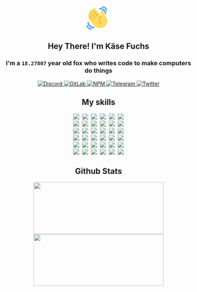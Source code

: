 <div><p align=center><img src=./resources/images/wave.gif width=64px height=64px></p><h2 align=center>Hey There! I'm Käse Fuchs</h2><h3 align=center>I'm a <code>18.27807</code> year old fox who writes code to make computers do things</h3><p align=center><a href=https://discord.com/users/507526681125322772><img alt=Discord src="https://img.shields.io/badge/Discord-5865F2?logo=discord&logoColor=white&style=flat-square#a14c55ceb1ae1a583061d9c7df451e40"> </a><a href=https://gitlab.com/kasefuchs><img alt=GitLab src="https://img.shields.io/badge/GitLab-330F63?logo=gitlab&logoColor=white&style=flat-square#a14c55ceb1ae1a583061d9c7df451e40"> </a><a href=https://npmjs.com/~kasefuchs><img alt=NPM src="https://img.shields.io/badge/NPM-CB3837?logo=npm&logoColor=white&style=flat-square#a14c55ceb1ae1a583061d9c7df451e40"> </a><a href=https://t.me/kasefuchs><img alt=Telegram src="https://img.shields.io/badge/Telegram-2CA5E0?logo=telegram&logoColor=white&style=flat-square#a14c55ceb1ae1a583061d9c7df451e40"> </a><a href=https://twitter.com/kasefuchs><img alt=Twitter src="https://img.shields.io/badge/Twitter-1DA1F2?logo=twitter&logoColor=white&style=flat-square#a14c55ceb1ae1a583061d9c7df451e40"></a></p><h2 align=center>My skills</h2><p align=center><a href=https://aws.amazon.com/ ><picture><source srcset="https://skillicons.dev/icons?i=aws&theme=dark#a14c55ceb1ae1a583061d9c7df451e40" media="(prefers-color-scheme: dark)"><source srcset="https://skillicons.dev/icons?i=aws&theme=light#a14c55ceb1ae1a583061d9c7df451e40" media="(prefers-color-scheme: light), (prefers-color-scheme: no-preference)"><img src="https://skillicons.dev/icons?i=aws&theme=light#a14c55ceb1ae1a583061d9c7df451e40"></picture></a>&nbsp;&nbsp;<a href=https://en.wikipedia.org/wiki/Bash_(Unix_shell)><picture><source srcset="https://skillicons.dev/icons?i=bash&theme=dark#a14c55ceb1ae1a583061d9c7df451e40" media="(prefers-color-scheme: dark)"><source srcset="https://skillicons.dev/icons?i=bash&theme=light#a14c55ceb1ae1a583061d9c7df451e40" media="(prefers-color-scheme: light), (prefers-color-scheme: no-preference)"><img src="https://skillicons.dev/icons?i=bash&theme=light#a14c55ceb1ae1a583061d9c7df451e40"></picture></a>&nbsp;&nbsp;<a href=https://discord.com/developers/docs><picture><source srcset="https://skillicons.dev/icons?i=bots&theme=dark#a14c55ceb1ae1a583061d9c7df451e40" media="(prefers-color-scheme: dark)"><source srcset="https://skillicons.dev/icons?i=bots&theme=light#a14c55ceb1ae1a583061d9c7df451e40" media="(prefers-color-scheme: light), (prefers-color-scheme: no-preference)"><img src="https://skillicons.dev/icons?i=bots&theme=light#a14c55ceb1ae1a583061d9c7df451e40"></picture></a>&nbsp;&nbsp;<a href=https://www.cloudflare.com/ ><picture><source srcset="https://skillicons.dev/icons?i=cloudflare&theme=dark#a14c55ceb1ae1a583061d9c7df451e40" media="(prefers-color-scheme: dark)"><source srcset="https://skillicons.dev/icons?i=cloudflare&theme=light#a14c55ceb1ae1a583061d9c7df451e40" media="(prefers-color-scheme: light), (prefers-color-scheme: no-preference)"><img src="https://skillicons.dev/icons?i=cloudflare&theme=light#a14c55ceb1ae1a583061d9c7df451e40"></picture></a>&nbsp;&nbsp;<a href=https://en.wikipedia.org/wiki/CSS><picture><source srcset="https://skillicons.dev/icons?i=css&theme=dark#a14c55ceb1ae1a583061d9c7df451e40" media="(prefers-color-scheme: dark)"><source srcset="https://skillicons.dev/icons?i=css&theme=light#a14c55ceb1ae1a583061d9c7df451e40" media="(prefers-color-scheme: light), (prefers-color-scheme: no-preference)"><img src="https://skillicons.dev/icons?i=css&theme=light#a14c55ceb1ae1a583061d9c7df451e40"></picture></a>&nbsp;&nbsp;<a href=https://www.docker.com/ ><picture><source srcset="https://skillicons.dev/icons?i=docker&theme=dark#a14c55ceb1ae1a583061d9c7df451e40" media="(prefers-color-scheme: dark)"><source srcset="https://skillicons.dev/icons?i=docker&theme=light#a14c55ceb1ae1a583061d9c7df451e40" media="(prefers-color-scheme: light), (prefers-color-scheme: no-preference)"><img src="https://skillicons.dev/icons?i=docker&theme=light#a14c55ceb1ae1a583061d9c7df451e40"></picture></a><br><a href=https://www.electronjs.org/ ><picture><source srcset="https://skillicons.dev/icons?i=electron&theme=dark#a14c55ceb1ae1a583061d9c7df451e40" media="(prefers-color-scheme: dark)"><source srcset="https://skillicons.dev/icons?i=electron&theme=light#a14c55ceb1ae1a583061d9c7df451e40" media="(prefers-color-scheme: light), (prefers-color-scheme: no-preference)"><img src="https://skillicons.dev/icons?i=electron&theme=light#a14c55ceb1ae1a583061d9c7df451e40"></picture></a>&nbsp;&nbsp;<a href=https://expressjs.com/ ><picture><source srcset="https://skillicons.dev/icons?i=express&theme=dark#a14c55ceb1ae1a583061d9c7df451e40" media="(prefers-color-scheme: dark)"><source srcset="https://skillicons.dev/icons?i=express&theme=light#a14c55ceb1ae1a583061d9c7df451e40" media="(prefers-color-scheme: light), (prefers-color-scheme: no-preference)"><img src="https://skillicons.dev/icons?i=express&theme=light#a14c55ceb1ae1a583061d9c7df451e40"></picture></a>&nbsp;&nbsp;<a href=https://www.figma.com/ ><picture><source srcset="https://skillicons.dev/icons?i=figma&theme=dark#a14c55ceb1ae1a583061d9c7df451e40" media="(prefers-color-scheme: dark)"><source srcset="https://skillicons.dev/icons?i=figma&theme=light#a14c55ceb1ae1a583061d9c7df451e40" media="(prefers-color-scheme: light), (prefers-color-scheme: no-preference)"><img src="https://skillicons.dev/icons?i=figma&theme=light#a14c55ceb1ae1a583061d9c7df451e40"></picture></a>&nbsp;&nbsp;<a href=https://firebase.google.com/ ><picture><source srcset="https://skillicons.dev/icons?i=firebase&theme=dark#a14c55ceb1ae1a583061d9c7df451e40" media="(prefers-color-scheme: dark)"><source srcset="https://skillicons.dev/icons?i=firebase&theme=light#a14c55ceb1ae1a583061d9c7df451e40" media="(prefers-color-scheme: light), (prefers-color-scheme: no-preference)"><img src="https://skillicons.dev/icons?i=firebase&theme=light#a14c55ceb1ae1a583061d9c7df451e40"></picture></a>&nbsp;&nbsp;<a href=https://flask.palletsprojects.com/ ><picture><source srcset="https://skillicons.dev/icons?i=flask&theme=dark#a14c55ceb1ae1a583061d9c7df451e40" media="(prefers-color-scheme: dark)"><source srcset="https://skillicons.dev/icons?i=flask&theme=light#a14c55ceb1ae1a583061d9c7df451e40" media="(prefers-color-scheme: light), (prefers-color-scheme: no-preference)"><img src="https://skillicons.dev/icons?i=flask&theme=light#a14c55ceb1ae1a583061d9c7df451e40"></picture></a>&nbsp;&nbsp;<a href=https://cloud.google.com/ ><picture><source srcset="https://skillicons.dev/icons?i=gcp&theme=dark#a14c55ceb1ae1a583061d9c7df451e40" media="(prefers-color-scheme: dark)"><source srcset="https://skillicons.dev/icons?i=gcp&theme=light#a14c55ceb1ae1a583061d9c7df451e40" media="(prefers-color-scheme: light), (prefers-color-scheme: no-preference)"><img src="https://skillicons.dev/icons?i=gcp&theme=light#a14c55ceb1ae1a583061d9c7df451e40"></picture></a><br><a href=https://git-scm.com/ ><picture><source srcset="https://skillicons.dev/icons?i=git&theme=dark#a14c55ceb1ae1a583061d9c7df451e40" media="(prefers-color-scheme: dark)"><source srcset="https://skillicons.dev/icons?i=git&theme=light#a14c55ceb1ae1a583061d9c7df451e40" media="(prefers-color-scheme: light), (prefers-color-scheme: no-preference)"><img src="https://skillicons.dev/icons?i=git&theme=light#a14c55ceb1ae1a583061d9c7df451e40"></picture></a>&nbsp;&nbsp;<a href=https://github.com/ ><picture><source srcset="https://skillicons.dev/icons?i=github&theme=dark#a14c55ceb1ae1a583061d9c7df451e40" media="(prefers-color-scheme: dark)"><source srcset="https://skillicons.dev/icons?i=github&theme=light#a14c55ceb1ae1a583061d9c7df451e40" media="(prefers-color-scheme: light), (prefers-color-scheme: no-preference)"><img src="https://skillicons.dev/icons?i=github&theme=light#a14c55ceb1ae1a583061d9c7df451e40"></picture></a>&nbsp;&nbsp;<a href=https://gitlab.com/ ><picture><source srcset="https://skillicons.dev/icons?i=gitlab&theme=dark#a14c55ceb1ae1a583061d9c7df451e40" media="(prefers-color-scheme: dark)"><source srcset="https://skillicons.dev/icons?i=gitlab&theme=light#a14c55ceb1ae1a583061d9c7df451e40" media="(prefers-color-scheme: light), (prefers-color-scheme: no-preference)"><img src="https://skillicons.dev/icons?i=gitlab&theme=light#a14c55ceb1ae1a583061d9c7df451e40"></picture></a>&nbsp;&nbsp;<a href=https://www.heroku.com/ ><picture><source srcset="https://skillicons.dev/icons?i=heroku&theme=dark#a14c55ceb1ae1a583061d9c7df451e40" media="(prefers-color-scheme: dark)"><source srcset="https://skillicons.dev/icons?i=heroku&theme=light#a14c55ceb1ae1a583061d9c7df451e40" media="(prefers-color-scheme: light), (prefers-color-scheme: no-preference)"><img src="https://skillicons.dev/icons?i=heroku&theme=light#a14c55ceb1ae1a583061d9c7df451e40"></picture></a>&nbsp;&nbsp;<a href=https://en.wikipedia.org/wiki/HTML><picture><source srcset="https://skillicons.dev/icons?i=html&theme=dark#a14c55ceb1ae1a583061d9c7df451e40" media="(prefers-color-scheme: dark)"><source srcset="https://skillicons.dev/icons?i=html&theme=light#a14c55ceb1ae1a583061d9c7df451e40" media="(prefers-color-scheme: light), (prefers-color-scheme: no-preference)"><img src="https://skillicons.dev/icons?i=html&theme=light#a14c55ceb1ae1a583061d9c7df451e40"></picture></a>&nbsp;&nbsp;<a href=https://en.wikipedia.org/wiki/JavaScript><picture><source srcset="https://skillicons.dev/icons?i=js&theme=dark#a14c55ceb1ae1a583061d9c7df451e40" media="(prefers-color-scheme: dark)"><source srcset="https://skillicons.dev/icons?i=js&theme=light#a14c55ceb1ae1a583061d9c7df451e40" media="(prefers-color-scheme: light), (prefers-color-scheme: no-preference)"><img src="https://skillicons.dev/icons?i=js&theme=light#a14c55ceb1ae1a583061d9c7df451e40"></picture></a><br><a href=https://en.wikipedia.org/wiki/Linux><picture><source srcset="https://skillicons.dev/icons?i=linux&theme=dark#a14c55ceb1ae1a583061d9c7df451e40" media="(prefers-color-scheme: dark)"><source srcset="https://skillicons.dev/icons?i=linux&theme=light#a14c55ceb1ae1a583061d9c7df451e40" media="(prefers-color-scheme: light), (prefers-color-scheme: no-preference)"><img src="https://skillicons.dev/icons?i=linux&theme=light#a14c55ceb1ae1a583061d9c7df451e40"></picture></a>&nbsp;&nbsp;<a href=https://mui.com/ ><picture><source srcset="https://skillicons.dev/icons?i=materialui&theme=dark#a14c55ceb1ae1a583061d9c7df451e40" media="(prefers-color-scheme: dark)"><source srcset="https://skillicons.dev/icons?i=materialui&theme=light#a14c55ceb1ae1a583061d9c7df451e40" media="(prefers-color-scheme: light), (prefers-color-scheme: no-preference)"><img src="https://skillicons.dev/icons?i=materialui&theme=light#a14c55ceb1ae1a583061d9c7df451e40"></picture></a>&nbsp;&nbsp;<a href=https://en.wikipedia.org/wiki/Markdown><picture><source srcset="https://skillicons.dev/icons?i=md&theme=dark#a14c55ceb1ae1a583061d9c7df451e40" media="(prefers-color-scheme: dark)"><source srcset="https://skillicons.dev/icons?i=md&theme=light#a14c55ceb1ae1a583061d9c7df451e40" media="(prefers-color-scheme: light), (prefers-color-scheme: no-preference)"><img src="https://skillicons.dev/icons?i=md&theme=light#a14c55ceb1ae1a583061d9c7df451e40"></picture></a>&nbsp;&nbsp;<a href=https://www.mongodb.com/ ><picture><source srcset="https://skillicons.dev/icons?i=mongodb&theme=dark#a14c55ceb1ae1a583061d9c7df451e40" media="(prefers-color-scheme: dark)"><source srcset="https://skillicons.dev/icons?i=mongodb&theme=light#a14c55ceb1ae1a583061d9c7df451e40" media="(prefers-color-scheme: light), (prefers-color-scheme: no-preference)"><img src="https://skillicons.dev/icons?i=mongodb&theme=light#a14c55ceb1ae1a583061d9c7df451e40"></picture></a>&nbsp;&nbsp;<a href=https://www.mysql.com/ ><picture><source srcset="https://skillicons.dev/icons?i=mysql&theme=dark#a14c55ceb1ae1a583061d9c7df451e40" media="(prefers-color-scheme: dark)"><source srcset="https://skillicons.dev/icons?i=mysql&theme=light#a14c55ceb1ae1a583061d9c7df451e40" media="(prefers-color-scheme: light), (prefers-color-scheme: no-preference)"><img src="https://skillicons.dev/icons?i=mysql&theme=light#a14c55ceb1ae1a583061d9c7df451e40"></picture></a>&nbsp;&nbsp;<a href=https://nextjs.org/ ><picture><source srcset="https://skillicons.dev/icons?i=nextjs&theme=dark#a14c55ceb1ae1a583061d9c7df451e40" media="(prefers-color-scheme: dark)"><source srcset="https://skillicons.dev/icons?i=nextjs&theme=light#a14c55ceb1ae1a583061d9c7df451e40" media="(prefers-color-scheme: light), (prefers-color-scheme: no-preference)"><img src="https://skillicons.dev/icons?i=nextjs&theme=light#a14c55ceb1ae1a583061d9c7df451e40"></picture></a><br><a href=https://nodejs.org/en/ ><picture><source srcset="https://skillicons.dev/icons?i=nodejs&theme=dark#a14c55ceb1ae1a583061d9c7df451e40" media="(prefers-color-scheme: dark)"><source srcset="https://skillicons.dev/icons?i=nodejs&theme=light#a14c55ceb1ae1a583061d9c7df451e40" media="(prefers-color-scheme: light), (prefers-color-scheme: no-preference)"><img src="https://skillicons.dev/icons?i=nodejs&theme=light#a14c55ceb1ae1a583061d9c7df451e40"></picture></a>&nbsp;&nbsp;<a href=https://www.postgresql.org/ ><picture><source srcset="https://skillicons.dev/icons?i=postgres&theme=dark#a14c55ceb1ae1a583061d9c7df451e40" media="(prefers-color-scheme: dark)"><source srcset="https://skillicons.dev/icons?i=postgres&theme=light#a14c55ceb1ae1a583061d9c7df451e40" media="(prefers-color-scheme: light), (prefers-color-scheme: no-preference)"><img src="https://skillicons.dev/icons?i=postgres&theme=light#a14c55ceb1ae1a583061d9c7df451e40"></picture></a>&nbsp;&nbsp;<a href=https://learn.microsoft.com/en-us/powershell/ ><picture><source srcset="https://skillicons.dev/icons?i=powershell&theme=dark#a14c55ceb1ae1a583061d9c7df451e40" media="(prefers-color-scheme: dark)"><source srcset="https://skillicons.dev/icons?i=powershell&theme=light#a14c55ceb1ae1a583061d9c7df451e40" media="(prefers-color-scheme: light), (prefers-color-scheme: no-preference)"><img src="https://skillicons.dev/icons?i=powershell&theme=light#a14c55ceb1ae1a583061d9c7df451e40"></picture></a>&nbsp;&nbsp;<a href=https://www.python.org/ ><picture><source srcset="https://skillicons.dev/icons?i=py&theme=dark#a14c55ceb1ae1a583061d9c7df451e40" media="(prefers-color-scheme: dark)"><source srcset="https://skillicons.dev/icons?i=py&theme=light#a14c55ceb1ae1a583061d9c7df451e40" media="(prefers-color-scheme: light), (prefers-color-scheme: no-preference)"><img src="https://skillicons.dev/icons?i=py&theme=light#a14c55ceb1ae1a583061d9c7df451e40"></picture></a>&nbsp;&nbsp;<a href=https://www.raspberrypi.org/ ><picture><source srcset="https://skillicons.dev/icons?i=raspberrypi&theme=dark#a14c55ceb1ae1a583061d9c7df451e40" media="(prefers-color-scheme: dark)"><source srcset="https://skillicons.dev/icons?i=raspberrypi&theme=light#a14c55ceb1ae1a583061d9c7df451e40" media="(prefers-color-scheme: light), (prefers-color-scheme: no-preference)"><img src="https://skillicons.dev/icons?i=raspberrypi&theme=light#a14c55ceb1ae1a583061d9c7df451e40"></picture></a>&nbsp;&nbsp;<a href=https://reactjs.org/ ><picture><source srcset="https://skillicons.dev/icons?i=react&theme=dark#a14c55ceb1ae1a583061d9c7df451e40" media="(prefers-color-scheme: dark)"><source srcset="https://skillicons.dev/icons?i=react&theme=light#a14c55ceb1ae1a583061d9c7df451e40" media="(prefers-color-scheme: light), (prefers-color-scheme: no-preference)"><img src="https://skillicons.dev/icons?i=react&theme=light#a14c55ceb1ae1a583061d9c7df451e40"></picture></a><br><a href=https://redux.js.org/ ><picture><source srcset="https://skillicons.dev/icons?i=redux&theme=dark#a14c55ceb1ae1a583061d9c7df451e40" media="(prefers-color-scheme: dark)"><source srcset="https://skillicons.dev/icons?i=redux&theme=light#a14c55ceb1ae1a583061d9c7df451e40" media="(prefers-color-scheme: light), (prefers-color-scheme: no-preference)"><img src="https://skillicons.dev/icons?i=redux&theme=light#a14c55ceb1ae1a583061d9c7df451e40"></picture></a>&nbsp;&nbsp;<a href=https://en.wikipedia.org/wiki/Regular_expression><picture><source srcset="https://skillicons.dev/icons?i=regex&theme=dark#a14c55ceb1ae1a583061d9c7df451e40" media="(prefers-color-scheme: dark)"><source srcset="https://skillicons.dev/icons?i=regex&theme=light#a14c55ceb1ae1a583061d9c7df451e40" media="(prefers-color-scheme: light), (prefers-color-scheme: no-preference)"><img src="https://skillicons.dev/icons?i=regex&theme=light#a14c55ceb1ae1a583061d9c7df451e40"></picture></a>&nbsp;&nbsp;<a href=https://en.wikipedia.org/wiki/Sass_(stylesheet_language)><picture><source srcset="https://skillicons.dev/icons?i=sass&theme=dark#a14c55ceb1ae1a583061d9c7df451e40" media="(prefers-color-scheme: dark)"><source srcset="https://skillicons.dev/icons?i=sass&theme=light#a14c55ceb1ae1a583061d9c7df451e40" media="(prefers-color-scheme: light), (prefers-color-scheme: no-preference)"><img src="https://skillicons.dev/icons?i=sass&theme=light#a14c55ceb1ae1a583061d9c7df451e40"></picture></a>&nbsp;&nbsp;<a href=https://www.typescriptlang.org/ ><picture><source srcset="https://skillicons.dev/icons?i=ts&theme=dark#a14c55ceb1ae1a583061d9c7df451e40" media="(prefers-color-scheme: dark)"><source srcset="https://skillicons.dev/icons?i=ts&theme=light#a14c55ceb1ae1a583061d9c7df451e40" media="(prefers-color-scheme: light), (prefers-color-scheme: no-preference)"><img src="https://skillicons.dev/icons?i=ts&theme=light#a14c55ceb1ae1a583061d9c7df451e40"></picture></a>&nbsp;&nbsp;<a href=https://unity.com/ ><picture><source srcset="https://skillicons.dev/icons?i=unity&theme=dark#a14c55ceb1ae1a583061d9c7df451e40" media="(prefers-color-scheme: dark)"><source srcset="https://skillicons.dev/icons?i=unity&theme=light#a14c55ceb1ae1a583061d9c7df451e40" media="(prefers-color-scheme: light), (prefers-color-scheme: no-preference)"><img src="https://skillicons.dev/icons?i=unity&theme=light#a14c55ceb1ae1a583061d9c7df451e40"></picture></a>&nbsp;&nbsp;<a href=https://workers.cloudflare.com/ ><picture><source srcset="https://skillicons.dev/icons?i=workers&theme=dark#a14c55ceb1ae1a583061d9c7df451e40" media="(prefers-color-scheme: dark)"><source srcset="https://skillicons.dev/icons?i=workers&theme=light#a14c55ceb1ae1a583061d9c7df451e40" media="(prefers-color-scheme: light), (prefers-color-scheme: no-preference)"><img src="https://skillicons.dev/icons?i=workers&theme=light#a14c55ceb1ae1a583061d9c7df451e40"></picture></a><br></p><h2 align=center>Github Stats</h2><p align=center><picture><source srcset="https://github-readme-stats-kasefuchs.vercel.app/api/?count_private=true&hide_border=true&hide_rank=true&line_height=20&hide_title=true&username=Kasefuchs&theme=dark#a14c55ceb1ae1a583061d9c7df451e40" media="(prefers-color-scheme: dark)"><source srcset="https://github-readme-stats-kasefuchs.vercel.app/api/?count_private=true&hide_border=true&hide_rank=true&line_height=20&hide_title=true&username=Kasefuchs&theme=light#a14c55ceb1ae1a583061d9c7df451e40" media="(prefers-color-scheme: light), (prefers-color-scheme: no-preference)"><img align=middle width=350 height=140 src="https://github-readme-stats-kasefuchs.vercel.app/api/?count_private=true&hide_border=true&hide_rank=true&line_height=20&hide_title=true&username=Kasefuchs&theme=light#a14c55ceb1ae1a583061d9c7df451e40"></picture><picture><source srcset="https://github-readme-stats-kasefuchs.vercel.app/api/top-langs/?count_private=true&hide_border=true&layout=compact&username=Kasefuchs&theme=dark#a14c55ceb1ae1a583061d9c7df451e40" media="(prefers-color-scheme: dark)"><source srcset="https://github-readme-stats-kasefuchs.vercel.app/api/top-langs/?count_private=true&hide_border=true&layout=compact&username=Kasefuchs&theme=light#a14c55ceb1ae1a583061d9c7df451e40" media="(prefers-color-scheme: light), (prefers-color-scheme: no-preference)"><img align=middle width=350 height=140 src="https://github-readme-stats-kasefuchs.vercel.app/api/top-langs/?count_private=true&hide_border=true&layout=compact&username=Kasefuchs&theme=light#a14c55ceb1ae1a583061d9c7df451e40"></picture></p><img src="https://hit.yhype.me/github/profile?user_id=64592097#a14c55ceb1ae1a583061d9c7df451e40" alt=""></div>